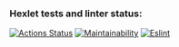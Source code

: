 ### Hexlet tests and linter status:

[![Actions Status](https://github.com/hexamiz/frontend-project-lvl1/workflows/hexlet-check/badge.svg)](https://github.com/hexamiz/frontend-project-lvl1/actions)
[![Maintainability](https://api.codeclimate.com/v1/badges/2bca536fb77a0a60f055/maintainability)](https://codeclimate.com/github/hexamiz/frontend-project-lvl1/maintainability)
[![Eslint](https://github.com/hexamiz/frontend-project-lvl1/actions/workflows/hexlet-lint.yml/badge.svg)](https://github.com/hexamiz/frontend-project-lvl1/actions/workflows/hexlet-lint.yml)
